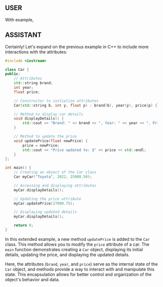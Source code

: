 ## USER
With example,

## ASSISTANT
Certainly! Let's expand on the previous example in C++ to include more interactions with the attributes:

```cpp
#include <iostream>

class Car {
public:
    // Attributes
    std::string brand;
    int year;
    float price;

    // Constructor to initialize attributes
    Car(std::string b, int y, float p) : brand(b), year(y), price(p) {}

    // Method to display car details
    void displayDetails() {
        std::cout << "Brand: " << brand << ", Year: " << year << ", Price: $" << price << std::endl;
    }

    // Method to update the price
    void updatePrice(float newPrice) {
        price = newPrice;
        std::cout << "Price updated to: $" << price << std::endl;
    }
};

int main() {
    // Creating an object of the Car class
    Car myCar("Toyota", 2022, 25000.50);

    // Accessing and displaying attributes
    myCar.displayDetails();

    // Updating the price attribute
    myCar.updatePrice(27000.75);

    // Displaying updated details
    myCar.displayDetails();

    return 0;
}
```

In this extended example, a new method `updatePrice` is added to the `Car` class. This method allows you to modify the `price` attribute of a car. The `main` function demonstrates creating a `Car` object, displaying its initial details, updating the price, and displaying the updated details.

Here, the attributes (`brand`, `year`, and `price`) serve as the internal state of the `Car` object, and methods provide a way to interact with and manipulate this state. This encapsulation allows for better control and organization of the object's behavior and data.